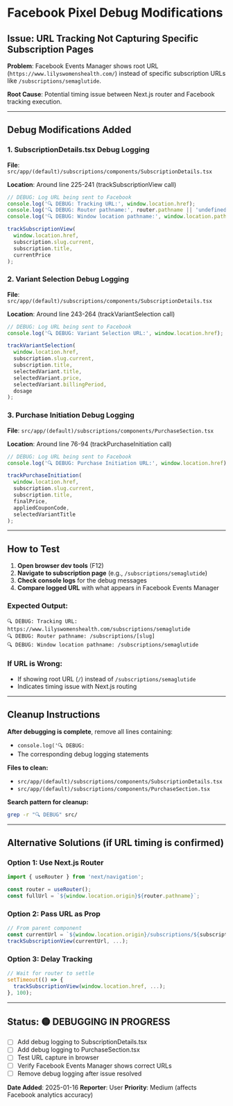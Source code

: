 # Facebook Pixel Debug Modifications

## Issue: URL Tracking Not Capturing Specific Subscription Pages

**Problem**: Facebook Events Manager shows root URL (`https://www.lilyswomenshealth.com/`) instead of specific subscription URLs like `/subscriptions/semaglutide`.

**Root Cause**: Potential timing issue between Next.js router and Facebook tracking execution.

---

## Debug Modifications Added

### 1. SubscriptionDetails.tsx Debug Logging

**File**: `src/app/(default)/subscriptions/components/SubscriptionDetails.tsx`

**Location**: Around line 225-241 (trackSubscriptionView call)

```typescript
// DEBUG: Log URL being sent to Facebook
console.log('🔍 DEBUG: Tracking URL:', window.location.href);
console.log('🔍 DEBUG: Router pathname:', router.pathname || 'undefined');
console.log('🔍 DEBUG: Window location pathname:', window.location.pathname);

trackSubscriptionView(
  window.location.href,
  subscription.slug.current,
  subscription.title,
  currentPrice
);
```

### 2. Variant Selection Debug Logging

**File**: `src/app/(default)/subscriptions/components/SubscriptionDetails.tsx`

**Location**: Around line 243-264 (trackVariantSelection call)

```typescript
// DEBUG: Log URL being sent to Facebook
console.log('🔍 DEBUG: Variant Selection URL:', window.location.href);

trackVariantSelection(
  window.location.href,
  subscription.slug.current,
  subscription.title,
  selectedVariant.title,
  selectedVariant.price,
  selectedVariant.billingPeriod,
  dosage
);
```

### 3. Purchase Initiation Debug Logging

**File**: `src/app/(default)/subscriptions/components/PurchaseSection.tsx`

**Location**: Around line 76-94 (trackPurchaseInitiation call)

```typescript
// DEBUG: Log URL being sent to Facebook
console.log('🔍 DEBUG: Purchase Initiation URL:', window.location.href);

trackPurchaseInitiation(
  window.location.href,
  subscription.slug.current,
  subscription.title,
  finalPrice,
  appliedCouponCode,
  selectedVariantTitle
);
```

---

## How to Test

1. **Open browser dev tools** (F12)
2. **Navigate to subscription page** (e.g., `/subscriptions/semaglutide`)
3. **Check console logs** for the debug messages
4. **Compare logged URL** with what appears in Facebook Events Manager

### Expected Output:
```
🔍 DEBUG: Tracking URL: https://www.lilyswomenshealth.com/subscriptions/semaglutide
🔍 DEBUG: Router pathname: /subscriptions/[slug]
🔍 DEBUG: Window location pathname: /subscriptions/semaglutide
```

### If URL is Wrong:
- If showing root URL (`/`) instead of `/subscriptions/semaglutide`
- Indicates timing issue with Next.js routing

---

## Cleanup Instructions

**After debugging is complete**, remove all lines containing:
- `console.log('🔍 DEBUG:`
- The corresponding debug logging statements

**Files to clean:**
- `src/app/(default)/subscriptions/components/SubscriptionDetails.tsx`
- `src/app/(default)/subscriptions/components/PurchaseSection.tsx`

**Search pattern for cleanup:**
```bash
grep -r "🔍 DEBUG" src/
```

---

## Alternative Solutions (if URL timing is confirmed)

### Option 1: Use Next.js Router
```typescript
import { useRouter } from 'next/navigation';

const router = useRouter();
const fullUrl = `${window.location.origin}${router.pathname}`;
```

### Option 2: Pass URL as Prop
```typescript
// From parent component
const currentUrl = `${window.location.origin}/subscriptions/${subscription.slug.current}`;
trackSubscriptionView(currentUrl, ...);
```

### Option 3: Delay Tracking
```typescript
// Wait for router to settle
setTimeout(() => {
  trackSubscriptionView(window.location.href, ...);
}, 100);
```

---

## Status: 🟡 DEBUGGING IN PROGRESS

- [ ] Add debug logging to SubscriptionDetails.tsx
- [ ] Add debug logging to PurchaseSection.tsx  
- [ ] Test URL capture in browser
- [ ] Verify Facebook Events Manager shows correct URLs
- [ ] Remove debug logging after issue resolved

**Date Added**: 2025-01-16
**Reporter**: User
**Priority**: Medium (affects Facebook analytics accuracy)